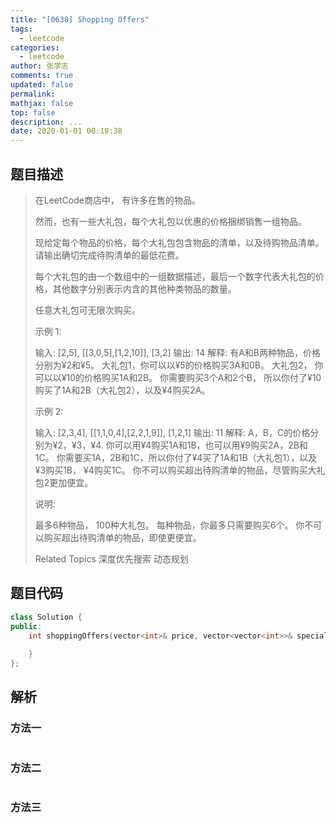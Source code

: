```yaml
---
title: "[0638] Shopping Offers"
tags:
  - leetcode
categories:
  - leetcode
author: 张学志
comments: true
updated: false
permalink:
mathjax: false
top: false
description: ...
date: 2020-01-01 00:10:38
---
```


## 题目描述

> 在LeetCode商店中， 有许多在售的物品。 
> 
> 然而，也有一些大礼包，每个大礼包以优惠的价格捆绑销售一组物品。 
> 
> 现给定每个物品的价格，每个大礼包包含物品的清单，以及待购物品清单。请输出确切完成待购清单的最低花费。 
> 
> 每个大礼包的由一个数组中的一组数据描述，最后一个数字代表大礼包的价格，其他数字分别表示内含的其他种类物品的数量。 
> 
> 任意大礼包可无限次购买。 
> 
> 示例 1: 
> 
> 输入: [2,5], [[3,0,5],[1,2,10]], [3,2]
> 输出: 14
> 解释: 
> 有A和B两种物品，价格分别为¥2和¥5。
> 大礼包1，你可以以¥5的价格购买3A和0B。
> 大礼包2， 你可以以¥10的价格购买1A和2B。
> 你需要购买3个A和2个B， 所以你付了¥10购买了1A和2B（大礼包2），以及¥4购买2A。 
> 
> 示例 2: 
> 
> 输入: [2,3,4], [[1,1,0,4],[2,2,1,9]], [1,2,1]
> 输出: 11
> 解释: 
> A，B，C的价格分别为¥2，¥3，¥4.
> 你可以用¥4购买1A和1B，也可以用¥9购买2A，2B和1C。
> 你需要买1A，2B和1C，所以你付了¥4买了1A和1B（大礼包1），以及¥3购买1B， ¥4购买1C。
> 你不可以购买超出待购清单的物品，尽管购买大礼包2更加便宜。
> 
> 
> 说明: 
> 
> 
> 最多6种物品， 100种大礼包。 
> 每种物品，你最多只需要购买6个。 
> 你不可以购买超出待购清单的物品，即使更便宜。 
> 
> Related Topics 深度优先搜索 动态规划

## 题目代码

```cpp
class Solution {
public:
    int shoppingOffers(vector<int>& price, vector<vector<int>>& special, vector<int>& needs) {
        
    }
};
```

## 解析

### 方法一

```cpp

```

### 方法二

```cpp

```

### 方法三

```cpp

```

